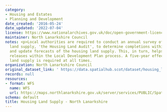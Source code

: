 ```yaml
---
category:
- Housing and Estates
- Planning and Development
date_created: '2016-05-24'
date_updated: '2022-07-04'
license: https://www.nationalarchives.gov.uk/doc/open-government-licence/version/3/
maintainer: North Lanarkshire Council
notes: <p>Local authorities are required to conduct an annual survey of the housing
  land supply, 'the Housing Land Audit', to determine completions within the timeframe
  and update forecasts of the housing land supply. This, in turn, helps inform land
  releases within the Local Development Plan process. A five-year effective housing
  land supply is required at all times.                                                                                                                                                                                                                                                                                                                                                                                                                                                                                                                                                                                                                                                                                                                                                                                                                                                                                                                                                                                                                                                                                                                                                                                                                                                                                                                                                                                                                                                                                                                                                                                                                                                                                                               </p>
organization: North Lanarkshire Council
original_dataset_link: ' https://data.spatialhub.scot/dataset/housing_land_supply-nl'
records: null
resources:
- format: WFS
  name: WFS
  url: https://maps.northlanarkshire.gov.uk/server/services/PUBLIC/SpatialHubLayers/MapServer/WFSServer?request=GetCapabilities&service=WFS
schema: default
title: Housing Land Supply - North Lanarkshire
---
```

